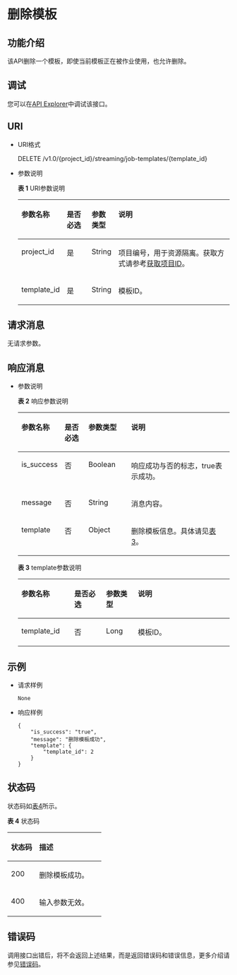 # 删除模板<a name="dli_02_0247"></a>

## 功能介绍<a name="s89ff8bc59cba4c3b94dc17e85c8fa1ea"></a>

该API删除一个模板，即使当前模板正在被作业使用，也允许删除。

## 调试<a name="section556523314214"></a>

您可以在[API Explorer](https://apiexplorer.developer.huaweicloud.com/apiexplorer/doc?product=DLI&api=DeleteFlinkTemplate)中调试该接口。

## URI<a name="sef21e3efc2a44a84a03adad33a1ae006"></a>

-   URI格式

    DELETE /v1.0/\{project\_id\}/streaming/job-templates/\{template\_id\}

-   参数说明

    **表 1**  URI参数说明

    <a name="t219b031199884ac1bb9e91158ddc9efb"></a>
    <table><thead align="left"><tr id="r04005eeda24e4db9b06516450d4d56af"><th class="cellrowborder" valign="top" width="13.55%" id="mcps1.2.5.1.1"><p id="a80847df5e5dc448caa46a2ff258fa2c4"><a name="a80847df5e5dc448caa46a2ff258fa2c4"></a><a name="a80847df5e5dc448caa46a2ff258fa2c4"></a>参数名称</p>
    </th>
    <th class="cellrowborder" valign="top" width="12.540000000000001%" id="mcps1.2.5.1.2"><p id="af54fc16087b049c98f748c1a2faace17"><a name="af54fc16087b049c98f748c1a2faace17"></a><a name="af54fc16087b049c98f748c1a2faace17"></a>是否必选</p>
    </th>
    <th class="cellrowborder" valign="top" width="12.24%" id="mcps1.2.5.1.3"><p id="p18254195712613"><a name="p18254195712613"></a><a name="p18254195712613"></a>参数类型</p>
    </th>
    <th class="cellrowborder" valign="top" width="61.67%" id="mcps1.2.5.1.4"><p id="a484a3e0ce14846799c727ccbd4075d6c"><a name="a484a3e0ce14846799c727ccbd4075d6c"></a><a name="a484a3e0ce14846799c727ccbd4075d6c"></a>说明</p>
    </th>
    </tr>
    </thead>
    <tbody><tr id="r8022e11be3f54ad290cf8c848a56a550"><td class="cellrowborder" valign="top" width="13.55%" headers="mcps1.2.5.1.1 "><p id="p1262440203315"><a name="p1262440203315"></a><a name="p1262440203315"></a>project_id</p>
    </td>
    <td class="cellrowborder" valign="top" width="12.540000000000001%" headers="mcps1.2.5.1.2 "><p id="p1016041415356"><a name="p1016041415356"></a><a name="p1016041415356"></a>是</p>
    </td>
    <td class="cellrowborder" valign="top" width="12.24%" headers="mcps1.2.5.1.3 "><p id="p152543575617"><a name="p152543575617"></a><a name="p152543575617"></a>String</p>
    </td>
    <td class="cellrowborder" valign="top" width="61.67%" headers="mcps1.2.5.1.4 "><p id="p1768719515356"><a name="p1768719515356"></a><a name="p1768719515356"></a>项目编号，用于资源隔离。获取方式请参考<a href="获取项目ID.md">获取项目ID</a>。</p>
    </td>
    </tr>
    <tr id="row79821335125911"><td class="cellrowborder" valign="top" width="13.55%" headers="mcps1.2.5.1.1 "><p id="p898383518592"><a name="p898383518592"></a><a name="p898383518592"></a>template_id</p>
    </td>
    <td class="cellrowborder" valign="top" width="12.540000000000001%" headers="mcps1.2.5.1.2 "><p id="p119842354597"><a name="p119842354597"></a><a name="p119842354597"></a>是</p>
    </td>
    <td class="cellrowborder" valign="top" width="12.24%" headers="mcps1.2.5.1.3 "><p id="p1825413571663"><a name="p1825413571663"></a><a name="p1825413571663"></a>String</p>
    </td>
    <td class="cellrowborder" valign="top" width="61.67%" headers="mcps1.2.5.1.4 "><p id="p12985635105914"><a name="p12985635105914"></a><a name="p12985635105914"></a>模板ID。</p>
    </td>
    </tr>
    </tbody>
    </table>


## 请求消息<a name="s3afece1037ea4f62aeffb3db49b97f70"></a>

无请求参数。

## 响应消息<a name="se2bf80cdb76541308f69f258ea4b1bd6"></a>

-   参数说明

    **表 2**  响应参数说明

    <a name="tcedd9d5bece544898da42c15fe855a72"></a>
    <table><thead align="left"><tr id="r263212cfc24b4f7ab11ba179dc95f8d5"><th class="cellrowborder" valign="top" width="16.12%" id="mcps1.2.5.1.1"><p id="aa71bb56aa6ba48488d66e68a44744488"><a name="aa71bb56aa6ba48488d66e68a44744488"></a><a name="aa71bb56aa6ba48488d66e68a44744488"></a>参数名称</p>
    </th>
    <th class="cellrowborder" valign="top" width="11.64%" id="mcps1.2.5.1.2"><p id="adfb457c202dc4709b315aa6d0a384fdf"><a name="adfb457c202dc4709b315aa6d0a384fdf"></a><a name="adfb457c202dc4709b315aa6d0a384fdf"></a>是否必选</p>
    </th>
    <th class="cellrowborder" valign="top" width="20.61%" id="mcps1.2.5.1.3"><p id="a07ad11538b854ab4997a0c69b2fa1ff5"><a name="a07ad11538b854ab4997a0c69b2fa1ff5"></a><a name="a07ad11538b854ab4997a0c69b2fa1ff5"></a>参数类型</p>
    </th>
    <th class="cellrowborder" valign="top" width="51.629999999999995%" id="mcps1.2.5.1.4"><p id="a27603242143846be8ed4173686b0b27b"><a name="a27603242143846be8ed4173686b0b27b"></a><a name="a27603242143846be8ed4173686b0b27b"></a>说明</p>
    </th>
    </tr>
    </thead>
    <tbody><tr id="row1810397210"><td class="cellrowborder" valign="top" width="16.12%" headers="mcps1.2.5.1.1 "><p id="p59431116224"><a name="p59431116224"></a><a name="p59431116224"></a>is_success</p>
    </td>
    <td class="cellrowborder" valign="top" width="11.64%" headers="mcps1.2.5.1.2 "><p id="p194315165219"><a name="p194315165219"></a><a name="p194315165219"></a>否</p>
    </td>
    <td class="cellrowborder" valign="top" width="20.61%" headers="mcps1.2.5.1.3 "><p id="p49448166218"><a name="p49448166218"></a><a name="p49448166218"></a>Boolean</p>
    </td>
    <td class="cellrowborder" valign="top" width="51.629999999999995%" headers="mcps1.2.5.1.4 "><p id="p145695225010"><a name="p145695225010"></a><a name="p145695225010"></a>响应成功与否的标志，true表示成功。</p>
    </td>
    </tr>
    <tr id="rab514ea502754f9d88a6ca5cd27e6f9b"><td class="cellrowborder" valign="top" width="16.12%" headers="mcps1.2.5.1.1 "><p id="p79441316729"><a name="p79441316729"></a><a name="p79441316729"></a>message</p>
    </td>
    <td class="cellrowborder" valign="top" width="11.64%" headers="mcps1.2.5.1.2 "><p id="p1794416161823"><a name="p1794416161823"></a><a name="p1794416161823"></a>否</p>
    </td>
    <td class="cellrowborder" valign="top" width="20.61%" headers="mcps1.2.5.1.3 "><p id="p1794421613211"><a name="p1794421613211"></a><a name="p1794421613211"></a>String</p>
    </td>
    <td class="cellrowborder" valign="top" width="51.629999999999995%" headers="mcps1.2.5.1.4 "><p id="p161502030604"><a name="p161502030604"></a><a name="p161502030604"></a>消息内容。</p>
    </td>
    </tr>
    <tr id="rd59ae95756ea47c28d7aa24b2a057881"><td class="cellrowborder" valign="top" width="16.12%" headers="mcps1.2.5.1.1 "><p id="p14944716325"><a name="p14944716325"></a><a name="p14944716325"></a>template</p>
    </td>
    <td class="cellrowborder" valign="top" width="11.64%" headers="mcps1.2.5.1.2 "><p id="p69447168216"><a name="p69447168216"></a><a name="p69447168216"></a>否</p>
    </td>
    <td class="cellrowborder" valign="top" width="20.61%" headers="mcps1.2.5.1.3 "><p id="p1944516127"><a name="p1944516127"></a><a name="p1944516127"></a>Object</p>
    </td>
    <td class="cellrowborder" valign="top" width="51.629999999999995%" headers="mcps1.2.5.1.4 "><p id="p611723615017"><a name="p611723615017"></a><a name="p611723615017"></a>删除模板信息。具体请见<a href="#table42271991538">表3</a>。</p>
    </td>
    </tr>
    </tbody>
    </table>

    **表 3**  template参数说明

    <a name="table42271991538"></a>
    <table><thead align="left"><tr id="row1722829632"><th class="cellrowborder" valign="top" width="25%" id="mcps1.2.5.1.1"><p id="p72284914313"><a name="p72284914313"></a><a name="p72284914313"></a>参数名称</p>
    </th>
    <th class="cellrowborder" valign="top" width="15%" id="mcps1.2.5.1.2"><p id="p12282918320"><a name="p12282918320"></a><a name="p12282918320"></a>是否必选</p>
    </th>
    <th class="cellrowborder" valign="top" width="15%" id="mcps1.2.5.1.3"><p id="p1622829336"><a name="p1622829336"></a><a name="p1622829336"></a>参数类型</p>
    </th>
    <th class="cellrowborder" valign="top" width="45%" id="mcps1.2.5.1.4"><p id="p11228195313"><a name="p11228195313"></a><a name="p11228195313"></a>说明</p>
    </th>
    </tr>
    </thead>
    <tbody><tr id="row9230893312"><td class="cellrowborder" valign="top" width="25%" headers="mcps1.2.5.1.1 "><p id="p82306917316"><a name="p82306917316"></a><a name="p82306917316"></a>template_id</p>
    </td>
    <td class="cellrowborder" valign="top" width="15%" headers="mcps1.2.5.1.2 "><p id="p92307917318"><a name="p92307917318"></a><a name="p92307917318"></a>否</p>
    </td>
    <td class="cellrowborder" valign="top" width="15%" headers="mcps1.2.5.1.3 "><p id="p52301691234"><a name="p52301691234"></a><a name="p52301691234"></a>Long</p>
    </td>
    <td class="cellrowborder" valign="top" width="45%" headers="mcps1.2.5.1.4 "><p id="p62301092035"><a name="p62301092035"></a><a name="p62301092035"></a>模板ID。</p>
    </td>
    </tr>
    </tbody>
    </table>


## 示例<a name="section16638111294713"></a>

-   请求样例

    ```
    None
    ```

-   响应样例

    ```
    {
        "is_success": "true",
        "message": "删除模板成功",
        "template": {
            "template_id": 2
        }
    }
    ```


## 状态码<a name="s1b495ba11cd9411c9ad2ee50103334a7"></a>

状态码如[表4](#t43c1f1c0ba344f4cbcb270953d9cca2a)所示。

**表 4**  状态码

<a name="t43c1f1c0ba344f4cbcb270953d9cca2a"></a>
<table><thead align="left"><tr id="r2ad0f008ce2248a1800a3e8b77226a56"><th class="cellrowborder" valign="top" width="30%" id="mcps1.2.3.1.1"><p id="afa33b7f5b0ac4d008ebcf6493f629b24"><a name="afa33b7f5b0ac4d008ebcf6493f629b24"></a><a name="afa33b7f5b0ac4d008ebcf6493f629b24"></a>状态码</p>
</th>
<th class="cellrowborder" valign="top" width="70%" id="mcps1.2.3.1.2"><p id="af801170b350b4f8ba3b575c7ddb8b13e"><a name="af801170b350b4f8ba3b575c7ddb8b13e"></a><a name="af801170b350b4f8ba3b575c7ddb8b13e"></a>描述</p>
</th>
</tr>
</thead>
<tbody><tr id="r0b449b1d3b8c498ea3e6cce16c80a14c"><td class="cellrowborder" valign="top" width="30%" headers="mcps1.2.3.1.1 "><p id="a8c63a97e3bad402ebaead0bd99cad632"><a name="a8c63a97e3bad402ebaead0bd99cad632"></a><a name="a8c63a97e3bad402ebaead0bd99cad632"></a>200</p>
</td>
<td class="cellrowborder" valign="top" width="70%" headers="mcps1.2.3.1.2 "><p id="af86844c7bb364c48b6300df1af164af2"><a name="af86844c7bb364c48b6300df1af164af2"></a><a name="af86844c7bb364c48b6300df1af164af2"></a>删除模板成功。</p>
</td>
</tr>
<tr id="row116861975417"><td class="cellrowborder" valign="top" width="30%" headers="mcps1.2.3.1.1 "><p id="p106867764113"><a name="p106867764113"></a><a name="p106867764113"></a>400</p>
</td>
<td class="cellrowborder" valign="top" width="70%" headers="mcps1.2.3.1.2 "><p id="p117012316811"><a name="p117012316811"></a><a name="p117012316811"></a>输入参数无效。</p>
</td>
</tr>
</tbody>
</table>

## 错误码<a name="section13596141025715"></a>

调用接口出错后，将不会返回上述结果，而是返回错误码和错误信息，更多介绍请参见[错误码](错误码.md)。

